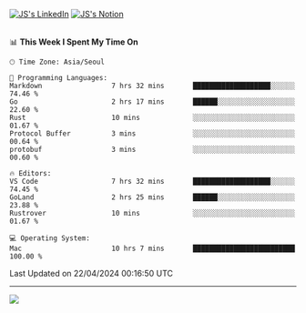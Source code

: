 
[![JS's LinkedIn](https://img.shields.io/badge/LinkedIn-blue?style=for-the-badge&logo=linkedin)](https://www.linkedin.com/in/jaeseung-lee-5a2a32139/) 
[![JS's Notion](https://img.shields.io/badge/Notion-black?style=for-the-badge&logo=notion)](https://bit.ly/ljswiki1) <br><br>
<!-- ![JS's GitHub stats](https://github-readme-stats-lemon-five.vercel.app/api?username=tkxkd0159&hide=contribs,prs,stars,issues&show_icons=true&theme=react&include_all_commits=true)   -->
<!-- ![Top Langs](https://github-readme-stats-lemon-five.vercel.app/api/top-langs/?username=tkxkd0159&layout=compact&hide=jupyter%20notebook,scss,html,css&langs_count=10)  -->


<!--START_SECTION:waka-->
📊 **This Week I Spent My Time On** 

```text
🕑︎ Time Zone: Asia/Seoul

💬 Programming Languages: 
Markdown                 7 hrs 32 mins       ███████████████████░░░░░░   74.46 % 
Go                       2 hrs 17 mins       ██████░░░░░░░░░░░░░░░░░░░   22.60 % 
Rust                     10 mins             ░░░░░░░░░░░░░░░░░░░░░░░░░   01.67 % 
Protocol Buffer          3 mins              ░░░░░░░░░░░░░░░░░░░░░░░░░   00.64 % 
protobuf                 3 mins              ░░░░░░░░░░░░░░░░░░░░░░░░░   00.60 % 

🔥 Editors: 
VS Code                  7 hrs 32 mins       ███████████████████░░░░░░   74.45 % 
GoLand                   2 hrs 25 mins       ██████░░░░░░░░░░░░░░░░░░░   23.88 % 
Rustrover                10 mins             ░░░░░░░░░░░░░░░░░░░░░░░░░   01.67 % 

💻 Operating System: 
Mac                      10 hrs 7 mins       █████████████████████████   100.00 % 
```


 Last Updated on 22/04/2024 00:16:50 UTC
<!--END_SECTION:waka-->

---
<a href="https://github.com/tkxkd0159/books">
  <img align="center" src="https://github-readme-stats-lemon-five.vercel.app/api/pin/?username=tkxkd0159&repo=books&theme=react" />
</a>

<!---
- 🔭 I’m currently working on ...
- 🌱 I’m currently learning blockchain and distributed network
- 👯 I’m looking to collaborate on ...
- 🤔 I’m looking for help with ...
- 💬 Ask me about ...
- 📫 How to reach me: ...
- 😄 Pronouns: ...
- ⚡ Fun fact: ...
-->
